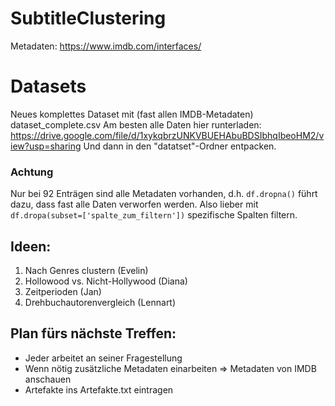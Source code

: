 # SubtitleClustering

Metadaten: https://www.imdb.com/interfaces/
# Datasets

Neues komplettes Dataset mit (fast allen IMDB-Metadaten) dataset_complete.csv
Am besten alle Daten hier runterladen: https://drive.google.com/file/d/1xykqbrzUNKVBUEHAbuBDSIbhqIbeoHM2/view?usp=sharing
Und dann in den "datatset"-Ordner entpacken. 

### Achtung

Nur bei 92 Enträgen sind alle Metadaten vorhanden, d.h. ```df.dropna()``` führt dazu, dass fast alle Daten verworfen werden.
Also lieber mit ```df.dropa(subset=['spalte_zum_filtern'])``` spezifische Spalten filtern.

## Ideen:

1. Nach Genres clustern (Evelin)
2. Hollowood vs. Nicht-Hollywood (Diana)
3. Zeitperioden (Jan) 
4. Drehbuchautorenvergleich (Lennart)

## Plan fürs nächste Treffen:

* Jeder arbeitet an seiner Fragestellung
* Wenn nötig zusätzliche Metadaten einarbeiten => Metadaten von IMDB anschauen 
* Artefakte ins Artefakte.txt eintragen